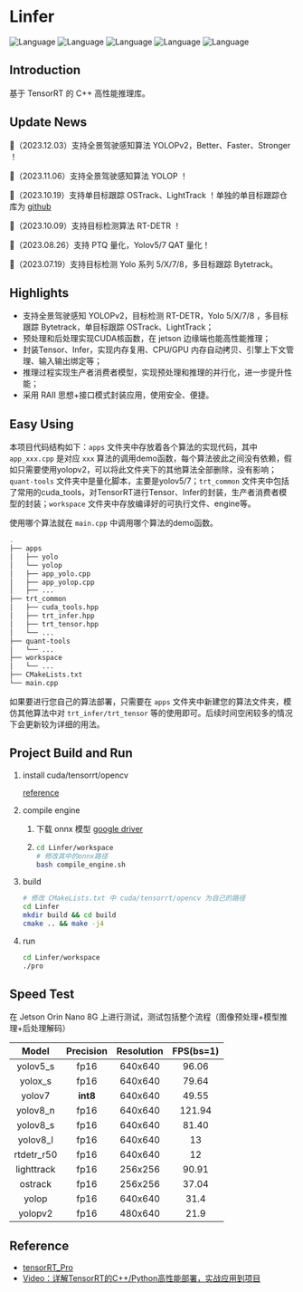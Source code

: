 

# Linfer

![Language](https://img.shields.io/badge/language-c++-brightgreen) ![Language](https://img.shields.io/badge/CUDA-12.1-brightgreen) ![Language](https://img.shields.io/badge/TensorRT-8.6.1.6-brightgreen) ![Language](https://img.shields.io/badge/OpenCV-4.5.5-brightgreen) ![Language](https://img.shields.io/badge/ubuntu-20.04-brightorigin)

## Introduction

基于 TensorRT 的 C++ 高性能推理库。



## Update News

🚀（2023.12.03）支持全景驾驶感知算法 YOLOPv2，Better、Faster、Stronger ！

🚀（2023.11.06）支持全景驾驶感知算法 YOLOP ！

🚀（2023.10.19）支持单目标跟踪 OSTrack、LightTrack ！单独的单目标跟踪仓库为 [github](https://github.com/l-sf/Track-trt) 

🚀（2023.10.09）支持目标检测算法 RT-DETR ！

🚀（2023.08.26）支持 PTQ 量化，Yolov5/7 QAT 量化！

🚀（2023.07.19）支持目标检测 Yolo 系列 5/X/7/8，多目标跟踪 Bytetrack。



## Highlights

- 支持全景驾驶感知 YOLOPv2，目标检测 RT-DETR，Yolo 5/X/7/8 ，多目标跟踪 Bytetrack，单目标跟踪 OSTrack、LightTrack；
- 预处理和后处理实现CUDA核函数，在 jetson 边缘端也能高性能推理；
- 封装Tensor、Infer，实现内存复用、CPU/GPU 内存自动拷贝、引擎上下文管理、输入输出绑定等；
- 推理过程实现生产者消费者模型，实现预处理和推理的并行化，进一步提升性能；
- 采用 RAII 思想+接口模式封装应用，使用安全、便捷。



## Easy Using

本项目代码结构如下：`apps` 文件夹中存放着各个算法的实现代码，其中 `app_xxx.cpp` 是对应 `xxx` 算法的调用demo函数，每个算法彼此之间没有依赖，假如只需要使用yolopv2，可以将此文件夹下的其他算法全部删除，没有影响；`quant-tools` 文件夹中是量化脚本，主要是yolov5/7；`trt_common` 文件夹中包括了常用的cuda_tools，对TensorRT进行Tensor、Infer的封装，生产者消费者模型的封装；`workspace` 文件夹中存放编译好的可执行文件、engine等。

使用哪个算法就在 `main.cpp` 中调用哪个算法的demo函数。

```bash
.
├── apps
│   ├── yolo
│   └── yolop
│   ├── app_yolo.cpp
│   ├── app_yolop.cpp
│   ├── ...
├── trt_common
│   ├── cuda_tools.hpp
│   ├── trt_infer.hpp
│   ├── trt_tensor.hpp
│   └── ...
├── quant-tools
│   └── ...
├── workspace
│   └── ...
├── CMakeLists.txt
└── main.cpp
```

如果要进行您自己的算法部署，只需要在 `apps` 文件夹中新建您的算法文件夹，模仿其他算法中对 `trt_infer/trt_tensor` 等的使用即可。后续时间空闲较多的情况下会更新较为详细的用法。



## Project Build and Run

1. install cuda/tensorrt/opencv

   [reference](https://github.com/l-sf/Notes/blob/main/notes/Ubuntu20.04_install_tutorials.md#%E4%BA%94cuda--cudnn--tensorrt-install) 

2. compile engine

   1. 下载 onnx 模型 [google driver](https://drive.google.com/drive/folders/16ZqDaxlWm1aDXQsjsxLS7yFL0YqzHbxT?usp=sharing) 

   2. ```bash
      cd Linfer/workspace
      # 修改其中的onnx路径
      bash compile_engine.sh
      ```

3. build 

   ```bash
   # 修改 CMakeLists.txt 中 cuda/tensorrt/opencv 为自己的路径
   cd Linfer
   mkdir build && cd build
   cmake .. && make -j4
   ```

4. run

   ```bash
   cd Linfer/workspace
   ./pro
   ```



## Speed Test

在 Jetson Orin Nano 8G 上进行测试，测试包括整个流程（图像预处理+模型推理+后处理解码）

|   Model    | Precision | Resolution | FPS(bs=1) |
| :--------: | :-------: | :--------: | :-------: |
|  yolov5_s  |   fp16    |  640x640   |   96.06   |
|  yolox_s   |   fp16    |  640x640   |   79.64   |
|   yolov7   | **int8**  |  640x640   |   49.55   |
|  yolov8_n  |   fp16    |  640x640   |  121.94   |
|  yolov8_s  |   fp16    |  640x640   |   81.40   |
|  yolov8_l  |   fp16    |  640x640   |    13     |
| rtdetr_r50 |   fp16    |  640x640   |    12     |
| lighttrack |   fp16    |  256x256   |   90.91   |
|  ostrack   |   fp16    |  256x256   |   37.04   |
|   yolop    |   fp16    |  640x640   |   31.4    |
|  yolopv2   |   fp16    |  480x640   |   21.9    |



## Reference

- [tensorRT_Pro](https://github.com/shouxieai/tensorRT_Pro.git) 
- [Video：详解TensorRT的C++/Python高性能部署，实战应用到项目](https://www.bilibili.com/video/BV1Xw411f7FW/?share_source=copy_web&vd_source=4bb05d1ac6ff39b7680900de14419dca) 

